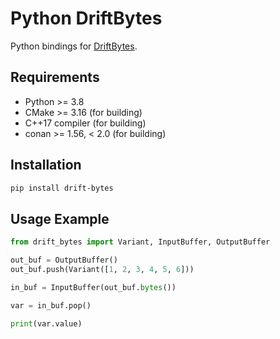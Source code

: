 # Python DriftBytes

Python bindings for [DriftBytes](https://github.com/panda-official/DriftBytes).

## Requirements

* Python >= 3.8
* CMake >= 3.16 (for building)
* C++17 compiler (for building)
* conan >= 1.56, < 2.0 (for building)

## Installation

```bash
pip install drift-bytes
```

## Usage Example

```python
from drift_bytes import Variant, InputBuffer, OutputBuffer

out_buf = OutputBuffer()
out_buf.push(Variant([1, 2, 3, 4, 5, 6]))

in_buf = InputBuffer(out_buf.bytes())

var = in_buf.pop()

print(var.value)
```
